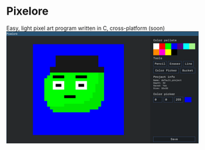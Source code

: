 # Pixelore
Easy, light pixel art program written in C, cross-platform (soon)
![](./screenshots/mr_slime.png)
